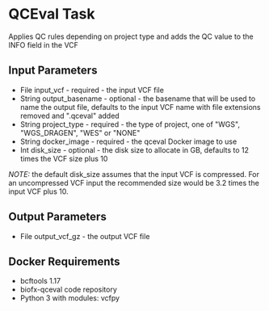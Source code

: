 # QCEval Task
Applies QC rules depending on project type and adds the QC value to the INFO field in the VCF

## Input Parameters
* File input_vcf - required - the input VCF file
* String output_basename - optional - the basename that will be used to name the output file, defaults to the input
  VCF name with file extensions removed and ".qceval" added
* String project_type - required - the type of project, one of "WGS", "WGS_DRAGEN", "WES" or "NONE"
* String docker_image - required - the qceval Docker image to use
* Int disk_size - optional - the disk size to allocate in GB, defaults to 12 times the VCF size plus 10

_NOTE:_ the default disk_size assumes that the input VCF is compressed.  For an uncompressed VCF input
the recommended size would be 3.2 times the input VCF plus 10.

## Output Parameters
* File output_vcf_gz - the output VCF file

## Docker Requirements
* bcftools 1.17
* biofx-qceval code repository
* Python 3 with modules: vcfpy